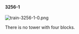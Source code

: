 #### 3256-1
![train-3256-1-0.png](https://github.com/lil-lab/nlvr/raw/master/nlvr/train/images/7/train-3256-1-0.png "train-3256-1-0.png")

There is no tower with four blocks.
